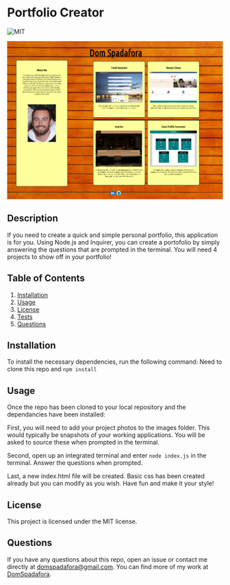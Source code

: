 # Portfolio Creator

  ![MIT](https://img.shields.io/badge/license-MIT-green)

  ![](./assets/images/readme.PNG)

  ## Description
  If you need to create a quick and simple personal portfolio, this application is for you. Using Node.js and Inquirer, you can create a portofolio by simply answering the questions that are prompted in the terminal. You will need 4 projects to show off in your portfolio! 

  ## Table of Contents
  1. [Installation](#installation)
  2. [Usage](#usage)
  3. [License](#license)
  4. [Tests](#tests)
  5. [Questions](#questions)

  ## Installation
  To install the necessary dependencies, run the following command:
  Need to clone this repo and `npm install`

  ## Usage
  Once the repo has been cloned to your local repository and the dependancies have been installed: 
  
  First, you will need to add your project photos to the images folder. This would typically be snapshots of your working applications. You will be asked to source these when prompted in the terminal.

  Second, open up an integrated terminal and enter `node index.js` in the terminal. Answer the questions when prompted. 

  Last, a new index.html file will be created. Basic css has been created already but you can modify as you wish. Have fun and make it your style!  

  ## License 
  This project is licensed under the MIT license.
  

  ## Questions
  If you have any questions about this repo, open an issue or contact me directly at [domspadafora@gmail.com](mailto:domspadafora@gmail.com).
  You can find more of my work at [DomSpadafora](https://www.github.com/DomSpadafora).
